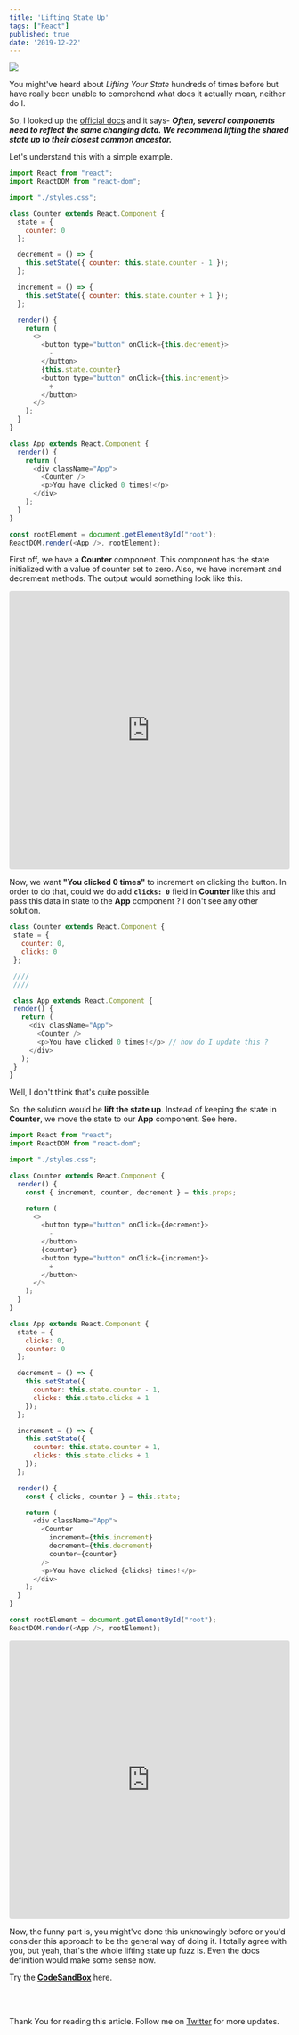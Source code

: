 ```yaml
---
title: 'Lifting State Up'
tags: ["React"]
published: true
date: '2019-12-22'
---
```


![](https://reactjs.org/logo-og.png)

You might've heard about _Lifting Your State_ hundreds of times before but have really been unable to comprehend what does it actually mean, neither do I.

So, I looked up the [official docs](https://reactjs.org/docs/lifting-state-up.html) and it says- _**Often, several components need to reflect the same changing data. We recommend lifting the shared state up to their closest common ancestor.**_ 

Let's understand this with a simple example.


```js
import React from "react";
import ReactDOM from "react-dom";

import "./styles.css";

class Counter extends React.Component {
  state = {
    counter: 0
  };

  decrement = () => {
    this.setState({ counter: this.state.counter - 1 });
  };

  increment = () => {
    this.setState({ counter: this.state.counter + 1 });
  };

  render() {
    return (
      <>
        <button type="button" onClick={this.decrement}>
          -
        </button>
        {this.state.counter}
        <button type="button" onClick={this.increment}>
          +
        </button>
      </>
    );
  }
}

class App extends React.Component {
  render() {
    return (
      <div className="App">
        <Counter />
        <p>You have clicked 0 times!</p>
      </div>
    );
  }
}

const rootElement = document.getElementById("root");
ReactDOM.render(<App />, rootElement);
```

First off, we have a **Counter** component. This component has the state initialized with a value of counter set to zero. Also, we have increment and decrement methods. The output would something look like this.

<iframe
     src="https://codesandbox.io/embed/agitated-tereshkova-hjcby?fontsize=14&hidenavigation=1&theme=dark"
     style="width:100%; height:500px; border:0; border-radius: 4px; overflow:hidden;"
     title="agitated-tereshkova-hjcby"
     allow="geolocation; microphone; camera; midi; vr; accelerometer; gyroscope; payment; ambient-light-sensor; encrypted-media; usb"
     sandbox="allow-modals allow-forms allow-popups allow-scripts allow-same-origin"
 ></iframe>

<br>

 Now, we want **"You clicked 0 times"** to increment on clicking the button. In order to do that, could we do add **```clicks: 0```** field in **Counter** like this and pass this data in state to the **App** component ? I don't see any other solution.

 ```js
class Counter extends React.Component {
  state = {
    counter: 0,
    clicks: 0
  };

  ////
  ////

  class App extends React.Component {
  render() {
    return (
      <div className="App">
        <Counter />
        <p>You have clicked 0 times!</p> // how do I update this ?
      </div>
    );
  }
}
  ```

Well, I don't think that's quite possible.

So, the solution would be **lift the state up**. Instead of keeping the state in **Counter**, we move the state to our **App** component. See here.

```js
import React from "react";
import ReactDOM from "react-dom";

import "./styles.css";

class Counter extends React.Component {
  render() {
    const { increment, counter, decrement } = this.props;

    return (
      <>
        <button type="button" onClick={decrement}>
          -
        </button>
        {counter}
        <button type="button" onClick={increment}>
          +
        </button>
      </>
    );
  }
}

class App extends React.Component {
  state = {
    clicks: 0,
    counter: 0
  };

  decrement = () => {
    this.setState({
      counter: this.state.counter - 1,
      clicks: this.state.clicks + 1
    });
  };

  increment = () => {
    this.setState({
      counter: this.state.counter + 1,
      clicks: this.state.clicks + 1
    });
  };

  render() {
    const { clicks, counter } = this.state;

    return (
      <div className="App">
        <Counter
          increment={this.increment}
          decrement={this.decrement}
          counter={counter}
        />
        <p>You have clicked {clicks} times!</p>
      </div>
    );
  }
}

const rootElement = document.getElementById("root");
ReactDOM.render(<App />, rootElement);
```
<iframe
     src="https://codesandbox.io/embed/strange-thunder-h1i7m?fontsize=14&hidenavigation=1&theme=dark"
     style="width:100%; height:500px; border:0; border-radius: 4px; overflow:hidden;"
     title="strange-thunder-h1i7m"
     allow="geolocation; microphone; camera; midi; vr; accelerometer; gyroscope; payment; ambient-light-sensor; encrypted-media; usb"
     sandbox="allow-modals allow-forms allow-popups allow-scripts allow-same-origin"
></iframe>

<br>

Now, the funny part is, you might've done this unknowingly before or you'd consider this approach to be the general way of doing it. I totally agree with you, but yeah, that's the whole lifting state up fuzz is. Even the docs definition would make some sense now.

Try the **[CodeSandBox](https://codesandbox.io/s/strange-thunder-h1i7m)** here.

<br><br>

Thank You for reading this article. Follow me on [Twitter](https://twitter.com/_himalayan_) for more updates.






  





